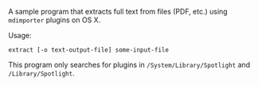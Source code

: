 A sample program that extracts full text from files (PDF, etc.) using `mdimporter` plugins on OS X.

Usage:

	extract [-o text-output-file] some-input-file

This program only searches for plugins in `/System/Library/Spotlight` and `/Library/Spotlight`.